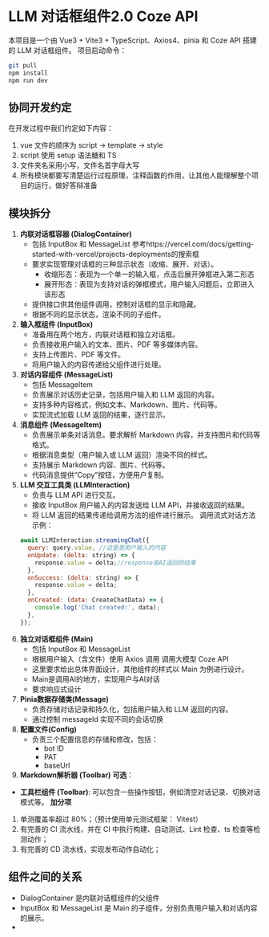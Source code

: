# LLM 对话框组件2.0 Coze API
本项目是一个由 Vue3 + Vite3 + TypeScript、Axios4、pinia 和 Coze API 搭建的 LLM 对话框组件。
项目启动命令：
```bash
git pull
npm install
npm run dev
```
## 协同开发约定
在开发过程中我们约定如下内容：
1. vue 文件的顺序为 script -> template -> style
2. script 使用 setup 语法糖和 TS
3. 文件夹名采用小写，文件名首字母大写
4. 所有模块都要写清楚运行过程原理，注释函数的作用，让其他人能理解整个项目的运行，做好答辩准备
## 模块拆分
1. **内联对话框容器 (DialogContainer)**
    * 包括 InputBox 和 MessageList 参考https://vercel.com/docs/getting-started-with-vercel/projects-deployments的搜索框
    * 要求实现管理对话框的三种显示状态（收缩、展开、对话）。
        * 收缩形态：表现为一个单一的输入框，点击后展开弹框进入第二形态
        * 展开形态：表现为支持对话的弹框模式，用户输入问题后，立即进入该形态
    * 提供接口供其他组件调用，控制对话框的显示和隐藏。
    * 根据不同的显示状态，渲染不同的子组件。
2. **输入框组件 (InputBox)**
    * 准备用在两个地方，内联对话框和独立对话框。
    * 负责接收用户输入的文本、图片、PDF 等多媒体内容。
    * 支持上传图片、PDF 等文件。
    * 将用户输入的内容传递给父组件进行处理。
3. **对话内容组件 (MessageList)**
    * 包括 MessageItem
    * 负责展示对话历史记录，包括用户输入和 LLM 返回的内容。
    * 支持多种内容格式，例如文本、Markdown、图片、代码等。
    * 实现流式加载 LLM 返回的结果，逐行显示。
4. **消息组件 (MessageItem)**
    * 负责展示单条对话消息。要求解析 Markdown 内容，并支持图片和代码等格式。
    * 根据消息类型（用户输入或 LLM 返回）渲染不同的样式。
    * 支持展示 Markdown 内容、图片、代码等。
    * 代码消息提供“Copy”按钮，方便用户复制。
5. **LLM 交互工具类 (LLMInteraction)**
    * 负责与 LLM API 进行交互。
    * 接收 InputBox 用户输入的内容发送给 LLM API，并接收返回的结果。
    * 将 LLM 返回的结果传递给调用方法的组件进行展示。
    调用流式对话方法示例：
    ```js
    await LLMInteraction.streamingChat({
      query: query.value, //这里是用户输入的内容
      onUpdate: (delta: string) => {
        response.value = delta;//response是AI返回的结果
      },
      onSuccess: (delta: string) => {
        response.value = delta;
      },
      onCreated: (data: CreateChatData) => {
        console.log('Chat created:', data);
      },
    });
    ```
6. **独立对话框组件 (Main)**
    * 包括 InputBox 和 MessageList
    * 根据用户输入（含文件）使用 Axios 调用 调用大模型 Coze API
    * 这里要求给出总体界面设计，其他组件的样式以 Main 为例进行设计。
    * Main是调用AI的地方，实现用户与AI对话
    * 要求响应式设计
7. **Pinia数据存储类(Message)**
    * 负责存储对话记录和持久化，包括用户输入和 LLM 返回的内容。
    * 通过控制 messageId 实现不同的会话切换
8. **配置文件(Config)**
    * 负责三个配置信息的存储和修改，包括：
        * bot ID
        * PAT
        * baseUrl
9. **Markdown解析器 (Toolbar)**
**可选**：
* **工具栏组件 (Toolbar)**: 可以包含一些操作按钮，例如清空对话记录、切换对话模式等。
**加分项**
1. 单测覆盖率超过 80%；（预计使用单元测试框架： Vitest）
2. 有完善的 CI 流水线，并在 CI 中执行构建、自动测试、Lint 检查、ts 检查等检测动作；
3. 有完善的 CD 流水线，实现发布动作自动化；
## 组件之间的关系
* DialogContainer 是内联对话框组件的父组件
* InputBox 和 MessageList 是 Main 的子组件，分别负责用户输入和对话内容的展示。
*
